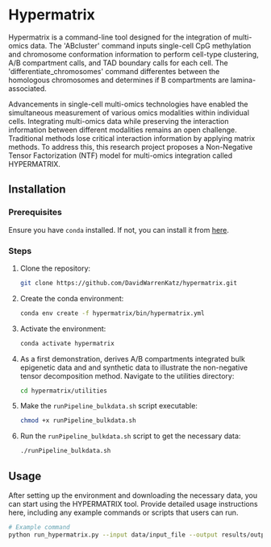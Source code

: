 # Hypermatrix

Hypermatrix is a command-line tool designed for the integration of multi-omics data. The 'ABcluster' command inputs single-cell CpG methylation and chromosome conformation information to perform cell-type clustering, A/B compartment calls, and TAD boundary calls for each cell.  The 'differentiate_chromosomes' command differentes between the homologous chromosomes and determines if B compartments are lamina-associated.  

Advancements in single-cell multi-omics technologies have enabled the simultaneous measurement of various omics modalities within individual cells. Integrating multi-omics data while preserving the interaction information between different modalities remains an open challenge. Traditional methods lose critical interaction information by applying matrix methods. To address this, this research project proposes a Non-Negative Tensor Factorization (NTF) model for multi-omics integration called HYPERMATRIX.

## Installation

### Prerequisites

Ensure you have `conda` installed. If not, you can install it from [here](https://docs.conda.io/projects/conda/en/latest/user-guide/install/index.html).

### Steps

1. Clone the repository:

    ```bash
    git clone https://github.com/DavidWarrenKatz/hypermatrix.git
    ```

2. Create the conda environment:

    ```bash
    conda env create -f hypermatrix/bin/hypermatrix.yml
    ```

3. Activate the environment:

    ```bash
    conda activate hypermatrix
    ```

4. As a first demonstration, derives A/B compartments integrated bulk epigenetic data and and synthetic data to illustrate the non-negative tensor decomposition method.
 Navigate to the utilities directory:

    ```bash
    cd hypermatrix/utilities
    ```

5. Make the `runPipeline_bulkdata.sh` script executable:

    ```bash
    chmod +x runPipeline_bulkdata.sh
    ```

6. Run the `runPipeline_bulkdata.sh` script to get the necessary data:

    ```bash
    ./runPipeline_bulkdata.sh
    ```

## Usage

After setting up the environment and downloading the necessary data, you can start using the HYPERMATRIX tool. Provide detailed usage instructions here, including any example commands or scripts that users can run.

```bash
# Example command
python run_hypermatrix.py --input data/input_file --output results/output_file
